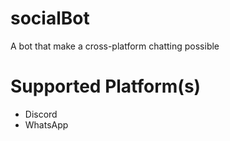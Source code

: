 # socialBot
A bot that make a cross-platform chatting possible

# Supported Platform(s)
* Discord
* WhatsApp
